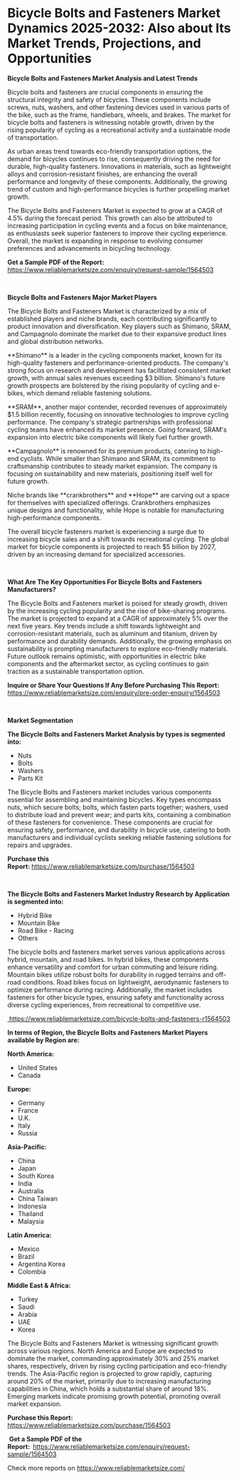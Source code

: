 <p><h1>Bicycle Bolts and Fasteners Market Dynamics 2025-2032: Also about Its Market Trends, Projections, and Opportunities</h1></p><p><strong>Bicycle Bolts and Fasteners Market Analysis and Latest Trends</strong></p>
<p><p>Bicycle bolts and fasteners are crucial components in ensuring the structural integrity and safety of bicycles. These components include screws, nuts, washers, and other fastening devices used in various parts of the bike, such as the frame, handlebars, wheels, and brakes. The market for bicycle bolts and fasteners is witnessing notable growth, driven by the rising popularity of cycling as a recreational activity and a sustainable mode of transportation. </p><p>As urban areas trend towards eco-friendly transportation options, the demand for bicycles continues to rise, consequently driving the need for durable, high-quality fasteners. Innovations in materials, such as lightweight alloys and corrosion-resistant finishes, are enhancing the overall performance and longevity of these components. Additionally, the growing trend of custom and high-performance bicycles is further propelling market growth. </p><p>The Bicycle Bolts and Fasteners Market is expected to grow at a CAGR of 4.5% during the forecast period. This growth can also be attributed to increasing participation in cycling events and a focus on bike maintenance, as enthusiasts seek superior fasteners to improve their cycling experience. Overall, the market is expanding in response to evolving consumer preferences and advancements in bicycling technology.</p></p>
<p><strong>Get a Sample PDF of the Report:&nbsp;</strong> <a href="https://www.reliablemarketsize.com/enquiry/request-sample/1564503?utm_campaign=2290&utm_medium=2&utm_source=Github&utm_content=ia&utm_term=09022025&utm_id=bicycle-bolts-and-fasteners">https://www.reliablemarketsize.com/enquiry/request-sample/1564503</a></p>
<p>&nbsp;</p>
<p><strong>Bicycle Bolts and Fasteners Major Market Players</strong></p>
<p><p>The Bicycle Bolts and Fasteners Market is characterized by a mix of established players and niche brands, each contributing significantly to product innovation and diversification. Key players such as Shimano, SRAM, and Campagnolo dominate the market due to their expansive product lines and global distribution networks.</p><p>**Shimano** is a leader in the cycling components market, known for its high-quality fasteners and performance-oriented products. The company's strong focus on research and development has facilitated consistent market growth, with annual sales revenues exceeding $3 billion. Shimano's future growth prospects are bolstered by the rising popularity of cycling and e-bikes, which demand reliable fastening solutions.</p><p>**SRAM**, another major contender, recorded revenues of approximately $1.5 billion recently, focusing on innovative technologies to improve cycling performance. The company's strategic partnerships with professional cycling teams have enhanced its market presence. Going forward, SRAM's expansion into electric bike components will likely fuel further growth.</p><p>**Campagnolo** is renowned for its premium products, catering to high-end cyclists. While smaller than Shimano and SRAM, its commitment to craftsmanship contributes to steady market expansion. The company is focusing on sustainability and new materials, positioning itself well for future growth.</p><p>Niche brands like **crankbrothers** and **Hope** are carving out a space for themselves with specialized offerings. Crankbrothers emphasizes unique designs and functionality, while Hope is notable for manufacturing high-performance components.</p><p>The overall bicycle fasteners market is experiencing a surge due to increasing bicycle sales and a shift towards recreational cycling. The global market for bicycle components is projected to reach $5 billion by 2027, driven by an increasing demand for specialized accessories.</p></p>
<p>&nbsp;</p>
<p><strong>What Are The Key Opportunities For Bicycle Bolts and Fasteners Manufacturers?</strong></p>
<p><p>The Bicycle Bolts and Fasteners market is poised for steady growth, driven by the increasing cycling popularity and the rise of bike-sharing programs. The market is projected to expand at a CAGR of approximately 5% over the next five years. Key trends include a shift towards lightweight and corrosion-resistant materials, such as aluminum and titanium, driven by performance and durability demands. Additionally, the growing emphasis on sustainability is prompting manufacturers to explore eco-friendly materials. Future outlook remains optimistic, with opportunities in electric bike components and the aftermarket sector, as cycling continues to gain traction as a sustainable transportation option.</p></p>
<p><strong>Inquire or Share Your Questions If Any Before Purchasing This Report:</strong> <a href="https://www.reliablemarketsize.com/enquiry/pre-order-enquiry/1564503?utm_campaign=2290&utm_medium=2&utm_source=Github&utm_content=ia&utm_term=09022025&utm_id=bicycle-bolts-and-fasteners">https://www.reliablemarketsize.com/enquiry/pre-order-enquiry/1564503</a></p>
<p>&nbsp;</p>
<p><strong>Market Segmentation</strong></p>
<p><strong>The Bicycle Bolts and Fasteners Market Analysis by types is segmented into:</strong></p>
<p><ul><li>Nuts</li><li>Bolts</li><li>Washers</li><li>Parts Kit</li></ul></p>
<p><p>The Bicycle Bolts and Fasteners market includes various components essential for assembling and maintaining bicycles. Key types encompass nuts, which secure bolts; bolts, which fasten parts together; washers, used to distribute load and prevent wear; and parts kits, containing a combination of these fasteners for convenience. These components are crucial for ensuring safety, performance, and durability in bicycle use, catering to both manufacturers and individual cyclists seeking reliable fastening solutions for repairs and upgrades.</p></p>
<p><strong>Purchase this Report:&nbsp;</strong><a href="https://www.reliablemarketsize.com/purchase/1564503?utm_campaign=2290&utm_medium=2&utm_source=Github&utm_content=ia&utm_term=09022025&utm_id=bicycle-bolts-and-fasteners">https://www.reliablemarketsize.com/purchase/1564503</a></p>
<p>&nbsp;</p>
<p><strong>The Bicycle Bolts and Fasteners Market Industry Research by Application is segmented into:</strong></p>
<p><ul><li>Hybrid Bike</li><li>Mountain Bike</li><li>Road Bike - Racing</li><li>Others</li></ul></p>
<p><p>The bicycle bolts and fasteners market serves various applications across hybrid, mountain, and road bikes. In hybrid bikes, these components enhance versatility and comfort for urban commuting and leisure riding. Mountain bikes utilize robust bolts for durability in rugged terrains and off-road conditions. Road bikes focus on lightweight, aerodynamic fasteners to optimize performance during racing. Additionally, the market includes fasteners for other bicycle types, ensuring safety and functionality across diverse cycling experiences, from recreational to competitive use.</p></p>
<p><a href="https://www.reliablemarketsize.com/bicycle-bolts-and-fasteners-r1564503?utm_campaign=2290&utm_medium=2&utm_source=Github&utm_content=ia&utm_term=09022025&utm_id=bicycle-bolts-and-fasteners">&nbsp;https://www.reliablemarketsize.com/bicycle-bolts-and-fasteners-r1564503</a></p>
<p><strong>In terms of Region, the Bicycle Bolts and Fasteners Market Players available by Region are:</strong></p>
<p>
    <p> <strong> North America: </strong>
        <ul>
            <li>United States</li>
            <li>Canada</li>
        </ul>
        </p> 
    <p> <strong> Europe: </strong>
        <ul>
            <li>Germany</li>
            <li>France</li>
            <li>U.K.</li>
            <li>Italy</li>
            <li>Russia</li>
        </ul>
        </p> 
    <p> <strong> Asia-Pacific: </strong>
        <ul>
            <li>China</li>
            <li>Japan</li>
            <li>South Korea</li>
            <li>India</li>
            <li>Australia</li>
            <li>China Taiwan</li>
            <li>Indonesia</li>
            <li>Thailand</li>
            <li>Malaysia</li>
        </ul>
        </p> 
    <p> <strong> Latin America: </strong>
        <ul>
            <li>Mexico</li>
            <li>Brazil</li>
            <li>Argentina Korea</li>
            <li>Colombia</li>
        </ul>
        </p> 
    <p> <strong> Middle East & Africa: </strong>
        <ul>
            <li>Turkey</li>
            <li>Saudi</li>
            <li>Arabia</li>
            <li>UAE</li>
            <li>Korea</li>
        </ul>
    </p>
    </p>
<p><p>The Bicycle Bolts and Fasteners Market is witnessing significant growth across various regions. North America and Europe are expected to dominate the market, commanding approximately 30% and 25% market shares, respectively, driven by rising cycling participation and eco-friendly trends. The Asia-Pacific region is projected to grow rapidly, capturing around 20% of the market, primarily due to increasing manufacturing capabilities in China, which holds a substantial share of around 18%. Emerging markets indicate promising growth potential, promoting overall market expansion.</p></p>
<p><strong>Purchase this Report: </strong><a href="https://www.reliablemarketsize.com/purchase/1564503?utm_campaign=2290&utm_medium=2&utm_source=Github&utm_content=ia&utm_term=09022025&utm_id=bicycle-bolts-and-fasteners">https://www.reliablemarketsize.com/purchase/1564503</a></p>
<p>&nbsp;<strong>Get a Sample PDF of the Report:&nbsp;&nbsp;</strong><a href="https://www.reliablemarketsize.com/enquiry/request-sample/1564503?utm_campaign=2290&utm_medium=2&utm_source=Github&utm_content=ia&utm_term=09022025&utm_id=bicycle-bolts-and-fasteners">https://www.reliablemarketsize.com/enquiry/request-sample/1564503</a></p>
<p><strong></strong></p>
<p>Check more reports on <a href="https://www.reliablemarketsize.com/?utm_campaign=2290&utm_medium=2&utm_source=Github&utm_content=ia&utm_term=09022025&utm_id=bicycle-bolts-and-fasteners">https://www.reliablemarketsize.com/</a></p>